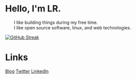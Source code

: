 # Hello, I'm LR. 

  I like building things during my free time.  
  I like open source software, linux, and web technologies.
   
[![GitHub Streak](https://github-readme-streak-stats.herokuapp.com?user=laureanray&theme=ayu-light&hide_border=true)](https://git.io/streak-stats0)
# Links
[Blog](https://blog.laureanray.com)
[Twitter](https://twitter.com/laureanray)
[LinkedIn](https://linkedin.com/in/laureanray)
